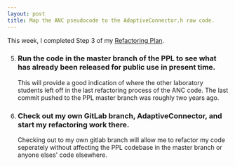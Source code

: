 ```yaml
---
layout: post
title: Map the ANC pseudocode to the AdaptiveConnector.h raw code.
---
```


This week, I completed Step 3 of my [Refactoring Plan](cabreraleon.github.io/ANCrefactorplan).

5. ### Run the code in the master branch of the PPL to see what has already been released for public use in present time.
    This will provide a good indication of where the other laboratory students left off in the last refactoring process of the ANC code. The last commit pushed to the PPL master branch was roughly two years ago. 

6. ### Check out my own GitLab branch, AdaptiveConnector, and start my refactoring work there.
    Checking out to my own gitlab branch will allow me to refactor my code seperately without affecting the PPL codebase in the master branch or anyone elses' code elsewhere.  